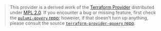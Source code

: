 > This provider is a derived work of the [Terraform Provider](https://github.com/qovery/terraform-provider-qovery)
> distributed under [MPL 2.0](https://www.mozilla.org/en-US/MPL/2.0/). If you encounter a bug or missing feature,
> first check the [`pulumi-qovery` repo](https://github.com/pulumiverse/pulumi-qovery/issues); however, if that doesn't turn up anything,
> please consult the source [`terraform-provider-qovery` repo](https://github.com/qovery/terraform-provider-qovery/issues).